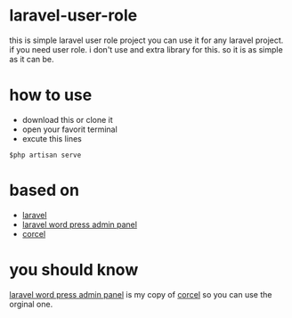 # laravel-user-role
this is simple laravel user role project you can use it for any laravel project. if you need user role. i don't use and extra library for this. so it is as simple as it can be.

# how to use
- download this or clone it
- open your favorit terminal
- excute this lines

```
$php artisan serve
```

# based on
- [laravel](https://github.com/laravel/laravel)
- [laravel word press admin panel](https://github.com/gitKoodex/larapress)
- [corcel](https://github.com/corcel/corcel)

# you should know
[laravel word press admin panel](https://github.com/gitKoodex/larapress) is my copy of [corcel](https://github.com/corcel/corcel) so you can use the orginal one.


